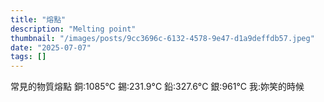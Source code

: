 ```yaml
---
title: "熔點"
description: "Melting point"
thumbnail: "/images/posts/9cc3696c-6132-4578-9e47-d1a9deffdb57.jpeg"
date: "2025-07-07"
tags: []
---
```


常見的物質熔點
銅:1085°C
錫:231.9°C
鉛:327.6°C
銀:961°C
我:妳笑的時候

